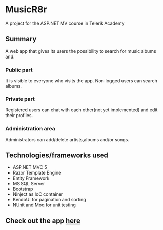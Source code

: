 # MusicR8r

А project for the ASP.NET MV course in Telerik Academy

## Summary
A web app that gives its users the possibility to search for music albums and.


### Public part
It is visible to everyone who visits the app. Non-logged users can search albums.

### Private part
Registered users can chat with each other(not yet implemented) and edit their profiles. 

### Administration area
Administrators can add/delete artists,albums and/or songs.


## Technologies/frameworks used

- ASP.NET MVC 5
- Razor Template Engine
- Entity Framework
- MS SQL Server
- Bootstrap
- Ninject as IoC container
- KendoUI for pagination and sorting
- NUnit and Moq for unit testing


## Check out the app [here](http://musicr8r.azurewebsites.net/)



